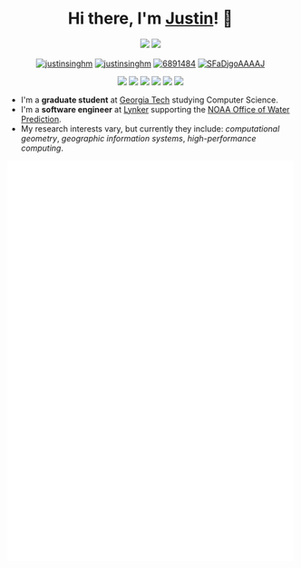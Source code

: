 <h1 align="center">Hi there, I'm <a href="https://justinsingh.me">Justin</a>! 👋 </h1>

<p align="center">
  <a href="https://github.com/program--.gpg" target="blank"><img src="https://img.shields.io/badge/GPG-C83B14F4EC220C64-grey?style=flat-square&logo=GNU%20Privacy%20Guard&logoColor=white&labelColor=green"/></a>
  <img src="https://hits.seeyoufarm.com/api/count/incr/badge.svg?url=https%3A%2F%2Fgithub.com%2Fprogram--%2Fhit-counter&count_bg=%23555555&title_bg=%2397CA00&icon=&icon_color=%23E7E7E7&title=Views&edge_flat=true"/>
</p>

<p align="center">
<a href="mailto:justin@justinsingh.me" target="blank"><img align="center" src="https://img.shields.io/badge/Email-lightgrey?style=flat-square&logo=gmail&logoColor=white" alt="justinsinghm"/></a>
<a href="https://linkedin.com/in/justinsinghm" target="blank"><img align="center" src="https://img.shields.io/badge/LinkedIn-0077B5?style=flat-square&logo=linkedin&logoColor=white" alt="justinsinghm"/></a>
<a href="https://stackoverflow.com/users/6891484" target="blank"><img align="center" src="https://img.shields.io/badge/Stack_Overflow-FE7A16?style=flat-square&logo=stack-overflow&logoColor=white" alt="6891484"/></a>
<a href="https://scholar.google.com/citations?user=SFaDjgoAAAAJ&hl=en" target="blank"><img align="center" src="https://img.shields.io/badge/Google_Scholar-critical?style=flat-square&logo=google-scholar&logoColor=white" alt="SFaDjgoAAAAJ"/></a>
</p>

<p align="center">
<img src="https://img.shields.io/badge/C++-f34b7d?style=flat-square&logo=Cplusplus&logoColor=white"/> <img src="https://img.shields.io/badge/R-198CE7?style=flat-square&logo=R&logoColor=white"/> <img src="https://img.shields.io/badge/Python-3572A5?style=flat-square&logo=python&logoColor=white"/> <img src="https://img.shields.io/badge/Fortran-4d41b1?style=flat-square&logo=Fortran&logoColor=white"/> <img src="https://img.shields.io/badge/TypeScript-3178c6?style=flat-square&logo=TypeScript&logoColor=white"/> <img src="https://img.shields.io/badge/Go-00ADD8?style=flat-square&logo=Go&logoColor=white"/>
</p>

- I'm a **graduate student** at [Georgia Tech](https://www.gatech.edu) studying Computer Science.
- I'm a **software engineer** at [Lynker](https://lynker.com/) supporting the [NOAA Office of Water Prediction](https://water.noaa.gov).
- My research interests vary, but currently they include: *computational geometry*, *geographic information systems*, *high-performance computing*.

<div align=center>
  <img align=top src="metrics.svg"></td>
</div>
